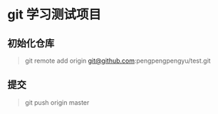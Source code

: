 # git 学习测试项目

## 初始化仓库

> git remote add origin git@github.com:pengpengpengyu/test.git

## 提交

> git push origin master



